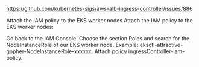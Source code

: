 https://github.com/kubernetes-sigs/aws-alb-ingress-controller/issues/886



Attach the IAM policy to the EKS worker nodes
Attach the IAM policy to the EKS worker nodes:

Go back to the IAM Console.
Choose the section Roles and search for the NodeInstanceRole of our EKS worker node. Example: eksctl-attractive-gopher-NodeInstanceRole-xxxxxx.
Attach policy ingressController-iam-policy.
